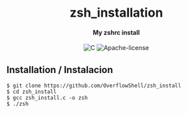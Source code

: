 <h1 align="center">zsh_installation</h1>
<h4 align="center">My zshrc install</h4>
<p align="center">
	<img src="https://forthebadge.com/images/badges/made-with-c.svg" title="C" alt="C">
	<img src="https://img.shields.io/badge/License-Apache%202.0-blue.svg" title="Apache-License" alt="Apache-license">

## Installation / Instalacion
	$ git clone https://github.com/OverflowShell/zsh_install
	$ cd zsh_install
	$ gcc zsh_install.c -o zsh
	$ ./zsh
